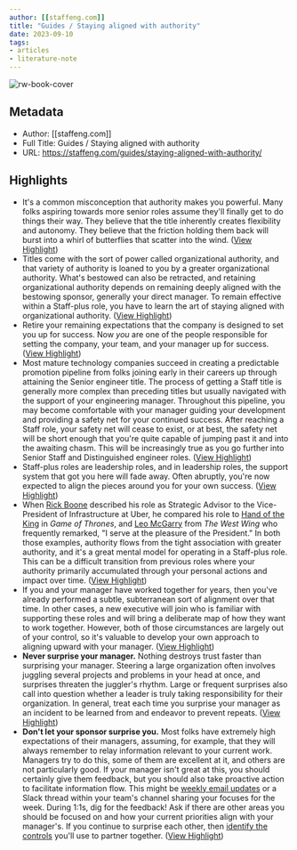 ```yaml
---
author: [[staffeng.com]]
title: "Guides / Staying aligned with authority"
date: 2023-09-10
tags: 
- articles
- literature-note
---
```

![rw-book-cover](https://staffeng.com/StaffEngSocialShare.jpg)

## Metadata
- Author: [[staffeng.com]]
- Full Title: Guides / Staying aligned with authority
- URL: https://staffeng.com/guides/staying-aligned-with-authority/

## Highlights
- It's a common misconception that authority makes you powerful. Many folks aspiring towards more senior roles assume they'll finally get to do things their way. They believe that the title inherently creates flexibility and autonomy. They believe that the friction holding them back will burst into a whirl of butterflies that scatter into the wind. ([View Highlight](https://read.readwise.io/read/01h9xqhy90arp4h4y8k3jamnsr))
- Titles come with the sort of power called organizational authority, and that variety of authority is loaned to you by a greater organizational authority. What's bestowed can also be retracted, and retaining organizational authority depends on remaining deeply aligned with the bestowing sponsor, generally your direct manager. To remain effective within a Staff-plus role, you have to learn the art of staying aligned with organizational authority. ([View Highlight](https://read.readwise.io/read/01h9xqjrvgffjshtq83x1m12ds))
- Retire your remaining expectations that the company is designed to set you up for success. Now *you* are one of the people responsible for setting the company, your team, and your manager up for success. ([View Highlight](https://read.readwise.io/read/01h9xqk5y6qaa01qxs7tqvy36f))
- Most mature technology companies succeed in creating a predictable promotion pipeline from folks joining early in their careers up through attaining the Senior engineer title. The process of getting a Staff title is generally more complex than preceding titles but usually navigated with the support of your engineering manager. Throughout this pipeline, you may become comfortable with your manager guiding your development and providing a safety net for your continued success. After reaching a Staff role, your safety net will cease to exist, or at best, the safety net will be short enough that you're quite capable of jumping past it and into the awaiting chasm. This will be increasingly true as you go further into Senior Staff and Distinguished engineer roles. ([View Highlight](https://read.readwise.io/read/01h9xqm4nv10rsv6yjbrsqsjc2))
- Staff-plus roles are leadership roles, and in leadership roles, the support system that got you here will fade away. Often abruptly, you're now expected to align the pieces around you for your own success. ([View Highlight](https://read.readwise.io/read/01h9xqmhcpajamfn4hdgz8yxye))
- When [Rick Boone](https://staffeng.com/stories/rick-boone) described his role as Strategic Advisor to the Vice-President of Infrastructure at Uber, he compared his role to [Hand of the King](https://awoiaf.westeros.org/index.php/Hand_of_the_King) in *Game of Thrones*, and [Leo McGarry](https://westwing.fandom.com/wiki/Leo_McGarry) from *The West Wing* who frequently remarked, "I serve at the pleasure of the President." In both those examples, authority flows from the tight association with greater authority, and it's a great mental model for operating in a Staff-plus role. This can be a difficult transition from previous roles where your authority primarily accumulated through your personal actions and impact over time. ([View Highlight](https://read.readwise.io/read/01h9xshqqvgtkc9qxq4m4jxegg))
- If you and your manager have worked together for years, then you've already performed a subtle, subterranean sort of alignment over that time. In other cases, a new executive will join who is familiar with supporting these roles and will bring a deliberate map of how they want to work together. However, both of those circumstances are largely out of your control, so it's valuable to develop your own approach to aligning upward with your manager. ([View Highlight](https://read.readwise.io/read/01h9xsj6w7sszcjfw8hq27d3gb))
- **Never surprise your manager.** Nothing destroys trust faster than surprising your manager. Steering a large organization often involves juggling several projects and problems in your head at once, and surprises threaten the juggler's rhythm. Large or frequent surprises also call into question whether a leader is truly taking responsibility for their organization. In general, treat each time you surprise your manager as an incident to be learned from and endeavor to prevent repeats. ([View Highlight](https://read.readwise.io/read/01h9xsjw6c4qfypm5f21f98d62))
- **Don't let your sponsor surprise you.** Most folks have extremely high expectations of their managers, assuming, for example, that they will always remember to relay information relevant to your current work. Managers try to do this, some of them are excellent at it, and others are not particularly good. If your manager isn't great at this, you should certainly give them feedback, but you should also take proactive action to facilitate information flow. This might be [weekly email updates](https://lethain.com/weekly-updates/) or a Slack thread within your team's channel sharing your focuses for the week. During 1:1s, dig for the feedback! Ask if there are other areas you should be focused on and how your current priorities align with your manager's. If you continue to surprise each other, then [identify the controls](https://lethain.com/identify-your-controls/) you'll use to partner together. ([View Highlight](https://read.readwise.io/read/01h9xskbmpfbp30v4eepp0bw3y))
